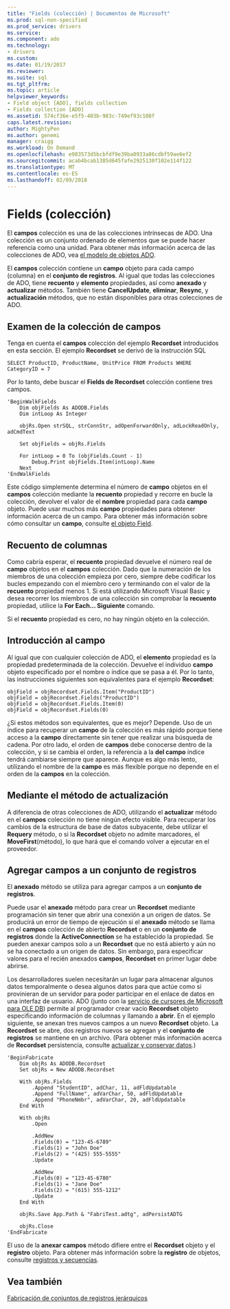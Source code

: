 ```yaml
---
title: "Fields (colección) | Documentos de Microsoft"
ms.prod: sql-non-specified
ms.prod_service: drivers
ms.service: 
ms.component: ado
ms.technology:
- drivers
ms.custom: 
ms.date: 01/19/2017
ms.reviewer: 
ms.suite: sql
ms.tgt_pltfrm: 
ms.topic: article
helpviewer_keywords:
- Field object [ADO], fields collection
- Fields collection [ADO]
ms.assetid: 574cf36e-e5f5-403b-983c-749ef93c108f
caps.latest.revision: 
author: MightyPen
ms.author: genemi
manager: craigg
ms.workload: On Demand
ms.openlocfilehash: e983573d5bcbfdf9e39ba0933a86cdbf59ae6ef2
ms.sourcegitcommit: acab4bcab1385d645fafe2925130f102e114f122
ms.translationtype: MT
ms.contentlocale: es-ES
ms.lasthandoff: 02/09/2018
---
```

# <a name="the-fields-collection"></a>Fields (colección)
El **campos** colección es una de las colecciones intrínsecas de ADO. Una colección es un conjunto ordenado de elementos que se puede hacer referencia como una unidad. Para obtener más información acerca de las colecciones de ADO, vea [el modelo de objetos ADO](../../../ado/guide/data/ado-objects-and-collections.md).  
  
 El **campos** colección contiene un **campo** objeto para cada campo (columna) en el **conjunto de registros**. Al igual que todas las colecciones de ADO, tiene **recuento** y **elemento** propiedades, así como **anexado** y **actualizar** métodos. También tiene **CancelUpdate**, **eliminar**, **Resync**, y **actualización** métodos, que no están disponibles para otras colecciones de ADO.  
  
## <a name="examining-the-fields-collection"></a>Examen de la colección de campos  
 Tenga en cuenta el **campos** colección del ejemplo **Recordset** introducidos en esta sección. El ejemplo **Recordset** se derivó de la instrucción SQL  
  
```  
SELECT ProductID, ProductName, UnitPrice FROM Products WHERE CategoryID = 7  
```  
  
 Por lo tanto, debe buscar el **Fields de Recordset** colección contiene tres campos.  
  
```  
'BeginWalkFields  
    Dim objFields As ADODB.Fields  
    Dim intLoop As Integer  
  
    objRs.Open strSQL, strConnStr, adOpenForwardOnly, adLockReadOnly, adCmdText  
  
    Set objFields = objRs.Fields  
  
    For intLoop = 0 To (objFields.Count - 1)  
        Debug.Print objFields.Item(intLoop).Name  
    Next  
'EndWalkFields  
```  
  
 Este código simplemente determina el número de **campo** objetos en el **campos** colección mediante la **recuento** propiedad y recorre en bucle la colección, devolver el valor de el **nombre** propiedad para cada **campo** objeto. Puede usar muchos más **campo** propiedades para obtener información acerca de un campo. Para obtener más información sobre cómo consultar un **campo**, consulte [el objeto Field](../../../ado/guide/data/the-field-object.md).  
  
## <a name="counting-columns"></a>Recuento de columnas  
 Como cabría esperar, el **recuento** propiedad devuelve el número real de **campo** objetos en el **campos** colección. Dado que la numeración de los miembros de una colección empieza por cero, siempre debe codificar los bucles empezando con el miembro cero y terminando con el valor de la **recuento** propiedad menos 1. Si está utilizando Microsoft Visual Basic y desea recorrer los miembros de una colección sin comprobar la **recuento** propiedad, utilice la **For Each... Siguiente** comando.  
  
 Si el **recuento** propiedad es cero, no hay ningún objeto en la colección.  
  
## <a name="getting-to-the-field"></a>Introducción al campo  
 Al igual que con cualquier colección de ADO, el **elemento** propiedad es la propiedad predeterminada de la colección. Devuelve el individuo **campo** objeto especificado por el nombre o índice que se pasa a él. Por lo tanto, las instrucciones siguientes son equivalentes para el ejemplo **Recordset**:  
  
```  
objField = objRecordset.Fields.Item("ProductID")  
objField = objRecordset.Fields("ProductID")  
objField = objRecordset.Fields.Item(0)  
objField = objRecordset.Fields(0)  
```  
  
 ¿Si estos métodos son equivalentes, que es mejor? Depende. Uso de un índice para recuperar un **campo** de la colección es más rápido porque tiene acceso a la **campo** directamente sin tener que realizar una búsqueda de cadena. Por otro lado, el orden de **campos** debe conocerse dentro de la colección, y si se cambia el orden, la referencia a la **del campo** índice tendrá cambiarse siempre que aparece. Aunque es algo más lento, utilizando el nombre de la **campo** es más flexible porque no depende en el orden de la **campos** en la colección.  
  
## <a name="using-the-refresh-method"></a>Mediante el método de actualización  
 A diferencia de otras colecciones de ADO, utilizando el **actualizar** método en el **campos** colección no tiene ningún efecto visible. Para recuperar los cambios de la estructura de base de datos subyacente, debe utilizar el **Requery** método, o si la **Recordset** objeto no admite marcadores, el **MoveFirst**(método), lo que hará que el comando volver a ejecutar en el proveedor.  
  
## <a name="adding-fields-to-a-recordset"></a>Agregar campos a un conjunto de registros  
 El **anexado** método se utiliza para agregar campos a un **conjunto de registros**.  
  
 Puede usar el **anexado** método para crear un **Recordset** mediante programación sin tener que abrir una conexión a un origen de datos. Se producirá un error de tiempo de ejecución si el **anexado** método se llama en el **campos** colección de abierto **Recordset** o en un **conjunto de registros** donde la **ActiveConnection** se ha establecido la propiedad. Se pueden anexar campos solo a un **Recordset** que no está abierto y aún no se ha conectado a un origen de datos. Sin embargo, para especificar valores para el recién anexados **campos**, **Recordset** en primer lugar debe abrirse.  
  
 Los desarrolladores suelen necesitarán un lugar para almacenar algunos datos temporalmente o desea algunos datos para que actúe como si provinieran de un servidor para poder participar en el enlace de datos en una interfaz de usuario. ADO (junto con la [servicio de cursores de Microsoft para OLE DB](../../../ado/guide/appendixes/microsoft-cursor-service-for-ole-db-ado-service-component.md)) permite al programador crear vacío **Recordset** objeto especificando información de columnas y llamando a **abrir**. En el ejemplo siguiente, se anexan tres nuevos campos a un nuevo **Recordset** objeto. La **Recordset** se abre, dos registros nuevos se agregan y el **conjunto de registros** se mantiene en un archivo. (Para obtener más información acerca de **Recordset** persistencia, consulte [actualizar y conservar datos](../../../ado/guide/data/updating-and-persisting-data.md).)  
  
```  
'BeginFabricate  
    Dim objRs As ADODB.Recordset  
    Set objRs = New ADODB.Recordset  
  
    With objRs.Fields  
        .Append "StudentID", adChar, 11, adFldUpdatable  
        .Append "FullName", adVarChar, 50, adFldUpdatable  
        .Append "PhoneNmbr", adVarChar, 20, adFldUpdatable  
    End With  
  
    With objRs  
        .Open  
  
        .AddNew  
        .Fields(0) = "123-45-6789"  
        .Fields(1) = "John Doe"  
        .Fields(2) = "(425) 555-5555"  
        .Update  
  
        .AddNew  
        .Fields(0) = "123-45-6780"  
        .Fields(1) = "Jane Doe"  
        .Fields(2) = "(615) 555-1212"  
        .Update  
    End With  
  
    objRs.Save App.Path & "FabriTest.adtg", adPersistADTG  
  
    objRs.Close  
'EndFabricate  
```  
  
 El uso de la **anexar campos** método difiere entre el **Recordset** objeto y el **registro** objeto. Para obtener más información sobre la **registro** de objetos, consulte [registros y secuencias](../../../ado/guide/data/records-and-streams.md).  
  
## <a name="see-also"></a>Vea también  
 [Fabricación de conjuntos de registros jerárquicos](../../../ado/guide/data/fabricating-hierarchical-recordsets.md)
